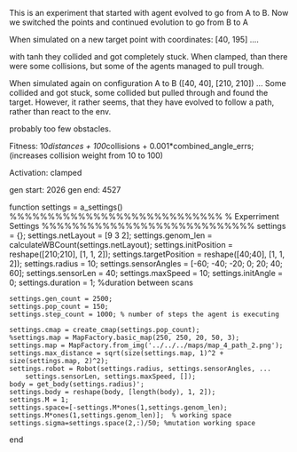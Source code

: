 This is an experiment that started with agent evolved to go from A to B. Now we switched the points and continued evolution to go from B to A


When simulated on a new target point with coordinates: [40, 195] ....

with tanh they collided and got completely stuck. When clamped, than there were some collisions, but some of the agents managed to pull trough.


When simulated again on configuration A to B ([40, 40], [210, 210]) ...
Some collided and got stuck, some collided but pulled through and found the target. However, it rather seems, that they have evolved to follow a path, rather than react to the env.

probably too few obstacles.
 

Fitness: 10*distances + 100*collisions + 0.001*combined_angle_errs; (increases collision weight from 10 to 100)

Activation: clamped


gen start: 2026
gen end: 4527







function settings = a_settings()
    %%%%%%%%%%%%%%%%%%%%%%%%%%%%
    % Experriment Settings
    %%%%%%%%%%%%%%%%%%%%%%%%%%%%
    settings = {};
    settings.netLayout = [9 3 2];
    settings.genom_len = calculateWBCount(settings.netLayout);
    settings.initPosition = reshape([210;210], [1, 1, 2]);
    settings.targetPosition = reshape([40;40], [1, 1, 2]);
    settings.radius = 10;
    settings.sensorAngles = [-60; -40; -20; 0; 20; 40; 60];
    settings.sensorLen = 40;
    settings.maxSpeed = 10;
    settings.initAngle = 0;
    settings.duration = 1; %duration between scans

    settings.gen_count = 2500;
    settings.pop_count = 150;
    settings.step_count = 1000; % number of steps the agent is executing

    settings.cmap = create_cmap(settings.pop_count);
    %settings.map = MapFactory.basic_map(250, 250, 20, 50, 3);
    settings.map = MapFactory.from_img('../../../maps/map_4_path_2.png');
    settings.max_distance = sqrt(size(settings.map, 1)^2 + size(settings.map, 2)^2);
    settings.robot = Robot(settings.radius, settings.sensorAngles, ...
        settings.sensorLen, settings.maxSpeed, []);
    body = get_body(settings.radius)';
    settings.body = reshape(body, [length(body), 1, 2]);
    settings.M = 1;
    settings.space=[-settings.M*ones(1,settings.genom_len); settings.M*ones(1,settings.genom_len)];  % working space
    settings.sigma=settings.space(2,:)/50; %mutation working space
end

